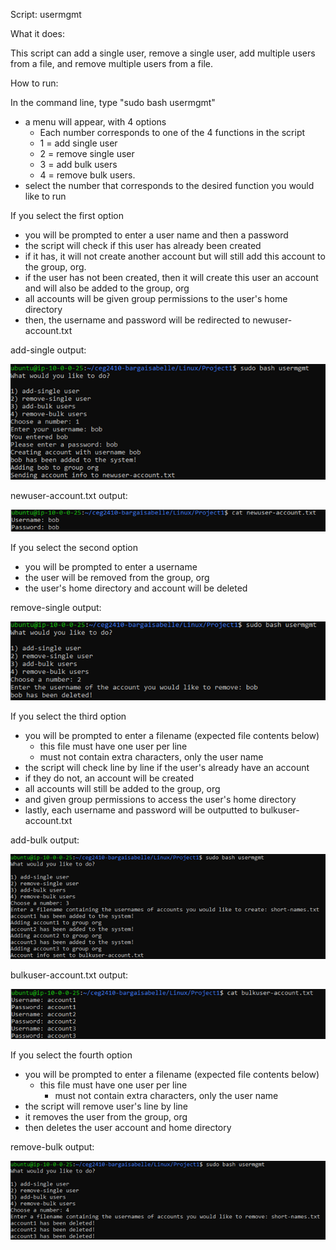 
Script: usermgmt

What it does:

This script can add a single user, remove a single user, add multiple users from a file, and remove multiple users from a file.


How to run:

In the command line, type "sudo bash usermgmt"
- a menu will appear, with 4 options
	- Each number corresponds to one of the 4 functions in the script
	- 1 = add single user
	- 2 = remove single user
	- 3 = add bulk users
	- 4 = remove bulk users.
- select the number that corresponds to the desired function you would like to run

If you select the first option
- you will be prompted to enter a user name and then a password
- the script will check if this user has already been created
- if it has, it will not create another account but will still add this account to the group, org. 
- if the user has not been created, then it will create this user an account and will also be added to the group, org 
- all accounts will be given group permissions to the user's home directory
- then, the username and password will be redirected to newuser-account.txt

add-single output:

![script 1 output](script1proof.png)

newuser-account.txt output:

![newuser-account.txt output](output1proof.png)

If you select the second option
- you will be prompted to enter a username
- the user will be removed from the group, org
- the user's home directory and account will be deleted

remove-single output:

![script 2 output](script2proof.png)

If you select the third option
- you will be prompted to enter a filename (expected file contents below)
	- this file must have one user per line
	- must not contain extra characters, only the user name
- the script will check line by line if the user's already have an account
- if they do not, an account will be created
- all accounts will still be added to the group, org
- and given group permissions to access the user's home directory
- lastly, each username and password will be outputted to bulkuser-account.txt

add-bulk output:

![script 3 output](script3proof.png)

bulkuser-account.txt output:

![bulkuser-account.txt output](output2proof.png)

If you select the fourth option
- you will be prompted to enter a filename (expected file contents below)
	- this file must have one user per line
        - must not contain extra characters, only the user name
- the script will remove user's line by line
- it removes the user from the group, org
- then deletes the user account and home directory

remove-bulk output:

![script 4 output](script4proof.png)
